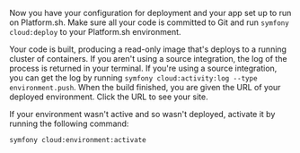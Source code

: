 Now you have your configuration for deployment and your app set up to run on Platform.sh.
Make sure all your code is committed to Git and run `symfony cloud:deploy` to your Platform.sh environment.

Your code is built, producing a read-only image that's deploys to a running cluster of containers.
If you aren't using a source integration, the log of the process is returned in your terminal.
If you're using a source integration, you can get the log by running `symfony cloud:activity:log --type environment.push`.
When the build finished, you are given the URL of your deployed environment.
Click the URL to see your site.

If your environment wasn't active and so wasn't deployed, activate it by running the following command:

```bash
symfony cloud:environment:activate
```
